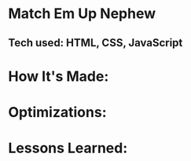 <div id="header" >
 <h1  class="heading-element" dir="auto">Match Em Up Nephew</h1>
  <h2 class="heading-element" dir="auto">Tech used: HTML, CSS, JavaScript</h2> 

</div>

<div id="header" >
 <h1 class="heading-element" dir="auto">How It's Made:</h1>
</div>


<div id="header" >
 <h1 class="heading-element" dir="auto">Optimizations:</h1>
</div>

<div id="header">
 <h1 class="heading-element" dir="auto">Lessons Learned:</h1>
</div>

